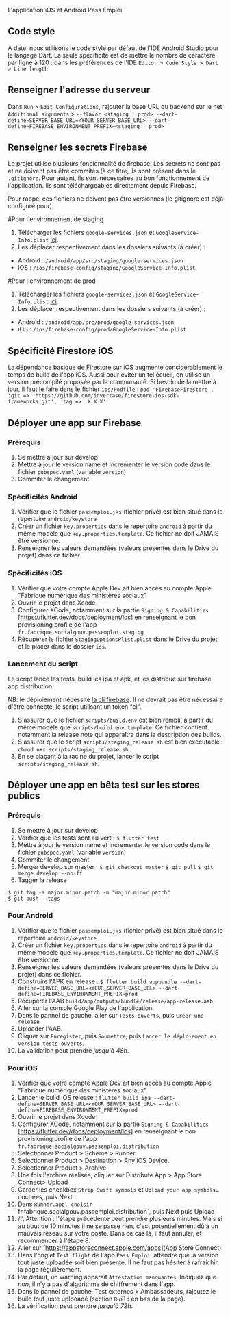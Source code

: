L'application iOS et Android Pass Emploi

## Code style
A date, nous utilisons le code style par défaut de l'IDE Android Studio pour le langage Dart. La 
seule spécificité est de mettre le nombre de caractère par ligne à 120 : dans les préférences de 
l'IDE `Editor > Code Style > Dart > Line length`


## Renseigner l'adresse du serveur
Dans `Run` > `Edit Configurations`, rajouter la base URL du backend 
sur le net `Additional arguments` > `--flavor <staging | prod> --dart-define=SERVER_BASE_URL=<YOUR_SERVER_BASE_URL> --dart-define=FIREBASE_ENVIRONMENT_PREFIX=<staging | prod>`

## Renseigner les secrets Firebase
Le projet utilise plusieurs foncionnalité de firebase. Les secrets ne sont pas et ne doivent pas 
être commités (à ce titre, ils sont présent dans le `.gitignore`. Pour autant, ils sont nécessaires 
au bon fonctionnement de l'application. Ils sont téléchargeables directement depuis Firebase.

Pour rappel ces fichiers ne doivent pas être versionnés (le gitignore est déjà configuré pour).

#Pour l'environnement de staging 
1. Télécharger les fichiers `google-services.json` et `GoogleService-Info.plist` [ici](https://console.firebase.google.com/project/pass-emploi-staging/settings/general).
2. Les déplacer respectivement dans les dossiers suivants (à créer) :
* Android : `/android/app/src/staging/google-services.json`
* iOS : `/ios/firebase-config/staging/GoogleService-Info.plist`

#Pour l'environnement de prod
1. Télécharger les fichiers `google-services.json` et `GoogleService-Info.plist` [ici](https://console.firebase.google.com/u/1/project/pass-emploi/settings/general).
2. Les déplacer respectivement dans les dossiers suivants (à créer) :
* Android : `/android/app/src/prod/google-services.json`
* iOS : `/ios/firebase-config/prod/GoogleService-Info.plist`

## Spécificité Firestore iOS
La dépendance basique de Firestore sur iOS augmente considérablement le temps de build de l'app iOS. 
Aussi pour éviter un tel écueil, on utilise un version précompilé proposée par la communauté. 
Si besoin de la mettre à jour, il faut le faire dans le fichier `ios/Podfile` :
`pod 'FirebaseFirestore', :git => 'https://github.com/invertase/firestore-ios-sdk-frameworks.git', :tag => 'X.X.X'` 

## Déployer une app sur Firebase
### Prérequis
1. Se mettre à jour sur develop
2. Mettre à jour le version name et incrementer le version code dans le fichier `pubspec.yaml` (variable `version`)
3. Commiter le changement 

### Spécificités Android
1. Vérifier que le fichier `passemploi.jks` (fichier privé) est bien situé dans le repertoire `android/keystore` 
2. Créer un fichier `key.properties` dans le repertoire `android` à partir du même modèle que `key.properties.template`. Ce fichier ne doit JAMAIS être versionné.
3. Renseigner les valeurs demandées (valeurs présentes dans le Drive du projet) dans ce fichier.

### Spécificités iOS
1. Vérifier que votre compte Apple Dev ait bien accès au compte Apple "Fabrique numérique des ministères sociaux"
2. Ouvrir le projet dans Xcode
3. Configurer XCode, notamment sur la partie `Signing & Capabilities` [https://flutter.dev/docs/deployment/ios] en renseignant le bon provisioning profile de l'app `fr.fabrique.socialgouv.passemploi.staging`
4. Récupérer le fichier `StagingOptionsPlist.plist` dans le Drive du projet, et le placer dans le dossier `ios`.

### Lancement du script

Le script lance les tests, build les ipa et apk, et les distribue sur firebase app distribution. 

NB: le déploiement nécessite [la cli firebase](https://firebase.google.com/docs/cli). Il ne devrait pas être nécessaire d'être connecté, le script utilisant un token "ci".

1. S'assurer que le fichier `scripts/build.env` est bien rempli, à partir du même modèle que `scripts/build.env.template`.
   Ce fichier contient notamment la release note qui apparaîtra dans la description des builds.
2. S'assurer que le script `scripts/staging_release.sh` est bien executable : `chmod u+x scripts/staging_release.sh`    
3. En se plaçant à la racine du projet, lancer le script `scripts/staging_release.sh`.

## Déployer une app en bêta test sur les stores publics
### Prérequis
1. Se mettre à jour sur develop
2. Vérifier que les tests sont au vert : `$ flutter test`
3. Mettre à jour le version name et incrementer le version code dans le fichier `pubspec.yaml` (variable `version`)
4. Commiter le changement
5. Merger develop sur master : 
`$ git checkout master`
`$ git pull`
`$ git merge develop --no-ff`
6. Tagger la release
```shell script
$ git tag -a major.minor.patch -m "major.minor.patch"
$ git push --tags 
```


### Pour Android
1. Vérifier que le fichier `passemploi.jks` (fichier privé) est bien situé dans le repertoire `android/keystore` 
2. Créer un fichier `key.properties` dans le repertoire `android` à partir du même modèle que `key.properties.template`. Ce fichier ne doit JAMAIS être versionné.
3. Renseigner les valeurs demandées (valeurs présentes dans le Drive du projet) dans ce fichier.
4. Construire l'APK en release : `$ flutter build appbundle --dart-define=SERVER_BASE_URL=<YOUR_SERVER_BASE_URL> --dart-define=FIREBASE_ENVIRONMENT_PREFIX=prod`
5. Récupérer l'AAB  `build/app/outputs/bundle/release/app-release.aab`
6. Aller sur la console Google Play de l'application.
7. Dans le pannel de gauche, aller sur `Tests ouverts`, puis `Créer une release`
8. Uploader l'AAB. 
9. Cliquer sur `Enregister`, puis `Soumettre`, puis `Lancer le déploiement en version tests ouverts`.
10. La validation peut prendre *jusqu'à 48h*.

### Pour iOS
1. Vérifier que votre compte Apple Dev ait bien accès au compte Apple "Fabrique numérique des ministères sociaux"
2. Lancer le build iOS release : `flutter build ipa --dart-define=SERVER_BASE_URL=<YOUR_SERVER_BASE_URL> --dart-define=FIREBASE_ENVIRONMENT_PREFIX=prod`
3. Ouvrir le projet dans Xcode
4. Configurer XCode, notamment sur la partie `Signing & Capabilities` [https://flutter.dev/docs/deployment/ios] en renseignant le bon provisioning profile de l'app `fr.fabrique.socialgouv.passemploi.distribution`
5. Selectionner Product > Scheme > Runner.
6. Selectionner Product > Destination > Any iOS Device.
7. Selectionner Product > Archive.
8. Une fois l'archive réalisée, cliquer sur Distribute App > App Store Connect> Upload
9. Garder les checkbox `Strip Swift symbols` et `Upload your app symbols…` cochées, puis Next
10. Dans `Runner.app, choisir `fr.fabrique.socialgouv.passemploi.distribution`, puis Next puis Upload
11. /!\ Attention : l'étape précédente peut prendre plusieurs minutes. Mais si au bout de 10 minutes 
il ne se passe rien, c'est potentiellement dû à un mauvais réseau sur votre poste. Dans ce cas là, 
il faut annuler, et recommencer à l'étape 8. 
12. Aller sur [https://appstoreconnect.apple.com/apps](App Store Connect)
13. Dans l'onglet `Test flight` de l'app `Pass Emploi`, attendre que la version tout juste uploadée 
soit bien présente. Il ne faut pas hésiter à rafraichir la page régulièrement.
14. Par défaut, un warning apparaît `Attestation manquantes`. Indiquez que *non*, il n'y a pas 
d'algorithme de chiffrement dans l'app.
15. Dans le pannel de gauche, Test externes > Ambassadeurs, rajoutez le build tout juste uplpoadé 
(section `Build` en bas de la page).
16. La vérification peut prendre *jusqu'à 72h*.